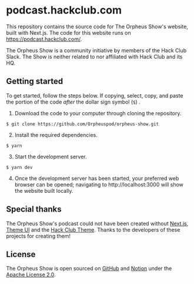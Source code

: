 # podcast.hackclub.com

This repository contains the source code for The Orpheus Show's website, built with Next.js. The code for this website runs on https://podcast.hackclub.com/.

The Orpheus Show is a community initiative by members of the Hack Club Slack. The Show is neither related to nor affiliated with Hack Club and its HQ.

## Getting started

To get started, follow the steps below. If copying, select, copy, and paste the portion of the code *after* the dollar sign symbol (`$`) .

1. Download the code to your computer through cloning the repository.

```
$ git clone https://github.com/Orpheuspod/orpheus-show.git
```

2. Install the required dependencies.

```
$ yarn
```

3. Start the development server.

```
$ yarn dev
```

4. Once the development server has been started, your preferred web browser can be opened; navigating to http://localhost:3000 will show the website built locally.

## Special thanks

The Orpheus Show's podcast could not have been created without [Next.js], [Theme UI] and the [Hack Club Theme]. Thanks to the developers of these projects for creating them!

[next.js]: https://nextjs.org
[theme ui]: https://theme-ui.com
[hack club theme]: https://theme.hackclub.com

## License

The Orpheus Show is open sourced on [GitHub](https://github.com/Orpheuspod) and [Notion](https://devenjadhav.notion.site/The-Orpheus-Show-faa883027b5849e9af8e9d3b349d74ad) under the [Apache License 2.0](https://github.com/Orpheuspod/site/blob/main/LICENSE.md).
